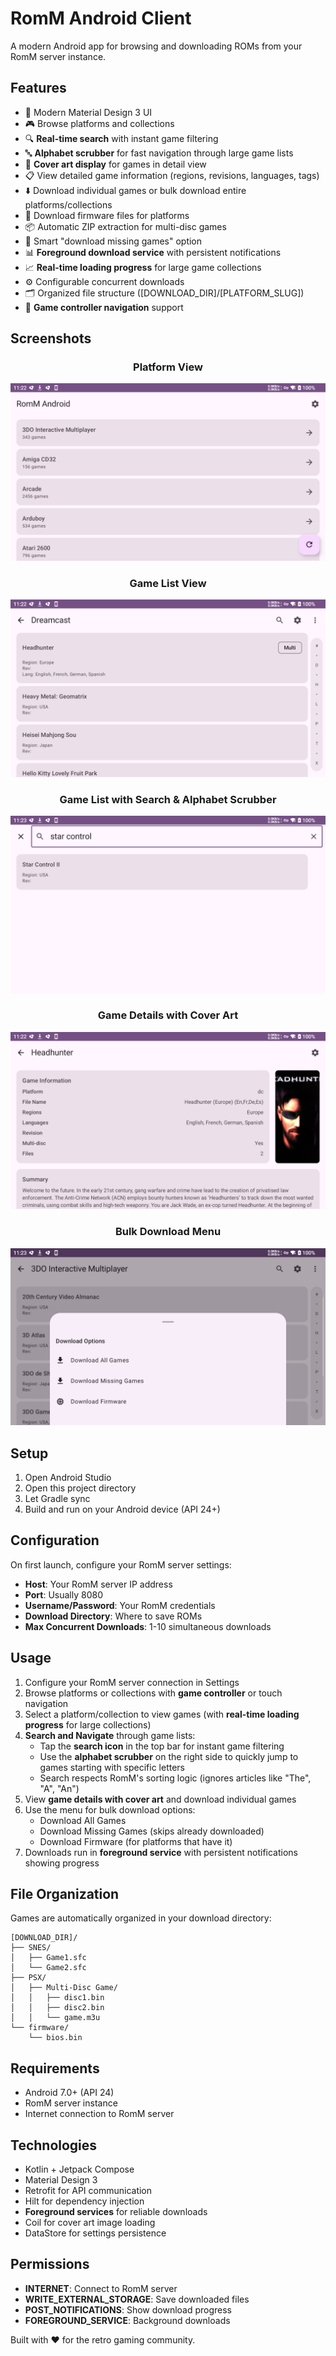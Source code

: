 # RomM Android Client

A modern Android app for browsing and downloading ROMs from your RomM server instance.

## Features

- 📱 Modern Material Design 3 UI
- 🎮 Browse platforms and collections
- 🔍 **Real-time search** with instant game filtering
- 🔤 **Alphabet scrubber** for fast navigation through large game lists
- 🎨 **Cover art display** for games in detail view
- 📋 View detailed game information (regions, revisions, languages, tags)
- ⬇️ Download individual games or bulk download entire platforms/collections
- 🔧 Download firmware files for platforms
- 📦 Automatic ZIP extraction for multi-disc games
- 🔄 Smart "download missing games" option
- 📊 **Foreground download service** with persistent notifications
- 📈 **Real-time loading progress** for large game collections
- ⚙️ Configurable concurrent downloads
- 🗂️ Organized file structure ([DOWNLOAD_DIR]/[PLATFORM_SLUG])
- 🎯 **Game controller navigation** support

## Screenshots

<div align="center">

### Platform View
![Platform View](.screenshots/platform_view.png)

### Game List View
![Platform Game List View](.screenshots/platform_gamelist_view.png)

### Game List with Search & Alphabet Scrubber
![Platform Game List with Filter](.screenshots/platform_gamelist_filter.png)

### Game Details with Cover Art
![Game Details View](.screenshots/game_details_view.png)

### Bulk Download Menu
![Bulk Download Menu](.screenshots/bulk_download_games_firmware_menu.png)

</div>

## Setup

1. Open Android Studio
2. Open this project directory
3. Let Gradle sync
4. Build and run on your Android device (API 24+)

## Configuration

On first launch, configure your RomM server settings:
- **Host**: Your RomM server IP address
- **Port**: Usually 8080
- **Username/Password**: Your RomM credentials  
- **Download Directory**: Where to save ROMs
- **Max Concurrent Downloads**: 1-10 simultaneous downloads

## Usage

1. Configure your RomM server connection in Settings
2. Browse platforms or collections with **game controller** or touch navigation
3. Select a platform/collection to view games (with **real-time loading progress** for large collections)
4. **Search and Navigate** through game lists:
   - Tap the **search icon** in the top bar for instant game filtering
   - Use the **alphabet scrubber** on the right side to quickly jump to games starting with specific letters
   - Search respects RomM's sorting logic (ignores articles like "The", "A", "An")
5. View **game details with cover art** and download individual games
6. Use the menu for bulk download options:
   - Download All Games
   - Download Missing Games (skips already downloaded)
   - Download Firmware (for platforms that have it)
7. Downloads run in **foreground service** with persistent notifications showing progress

## File Organization

Games are automatically organized in your download directory:
```
[DOWNLOAD_DIR]/
├── SNES/
│   ├── Game1.sfc
│   └── Game2.sfc
├── PSX/
│   ├── Multi-Disc Game/
│   │   ├── disc1.bin
│   │   ├── disc2.bin
│   │   └── game.m3u
└── firmware/
    └── bios.bin
```

## Requirements

- Android 7.0+ (API 24)
- RomM server instance
- Internet connection to RomM server

## Technologies

- Kotlin + Jetpack Compose
- Material Design 3
- Retrofit for API communication
- Hilt for dependency injection
- **Foreground services** for reliable downloads
- Coil for cover art image loading
- DataStore for settings persistence

## Permissions

- **INTERNET**: Connect to RomM server
- **WRITE_EXTERNAL_STORAGE**: Save downloaded files
- **POST_NOTIFICATIONS**: Show download progress
- **FOREGROUND_SERVICE**: Background downloads

Built with ❤️ for the retro gaming community.
